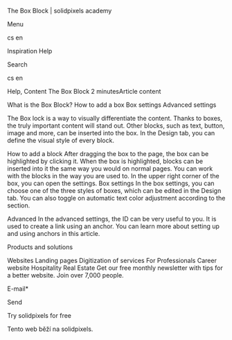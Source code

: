 <p>The Box Block | solidpixels academy</p>
<p>Menu</p>
<p>cs en</p>
<p>Inspiration Help</p>
<p>Search</p>
<p>cs en</p>
<p>Help, Content
The Box Block
2 minutesArticle content</p>
<p>What is the Box Block?
How to add a box
Box settings
Advanced settings</p>
<p>The Box lock is a way to visually differentiate the content. Thanks to boxes, the truly important content will stand out.
Other blocks, such as text, button, image and more, can be inserted into the box. In the Design tab, you can define the visual style of every block.</p>
<p>How to add a block
After dragging the box to the page, the box can be highlighted by clicking it. When the box is highlighted, blocks can be inserted into it the same way you would on normal pages. You can work with the blocks in the way you are used to.
In the upper right corner of the box, you can open the settings.
Box settings
In the box settings, you can choose one of the three styles of boxes, which can be edited in the Design tab.
You can also toggle on automatic text color adjustment according to the section.</p>
<p>Advanced
In the advanced settings, the ID can be very useful to you. It is used to create a link using an anchor. You can learn more about setting up and using anchors in this article.</p>
<p>Products and solutions</p>
<p>Websites
Landing pages
Digitization of services
For Professionals
 Career website
Hospitality
Real Estate
 Get our free monthly newsletter with tips for a better website. Join over 7,000 people.</p>
<p>E-mail*</p>
<p>Send</p>
<p>Try solidpixels for free</p>
<p>Tento web běží na solidpixels.</p>